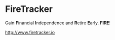 # FireTracker

Gain **F**inancial **I**ndependence and **R**etire **E**arly. **FIRE**!

http://www.firetracker.io

